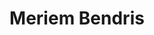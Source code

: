 ---
layout: author
title: Meriem Bendris
name: Meriem Bendris
slug: Meriem Bendris
position: Senior Solutions Architect - Cloud AI @ NVIDIA
image: /images/authors/meriem-bendris.jpeg
socials:
  author_page:
    - name: LinkedIn
      url: https://www.linkedin.com/in/meriem-bendris-74064530/
      icon: /images/icons/linkedin-white.svg
  blog_posts:
    - name: LinkedIn
      url: https://www.linkedin.com/in/meriem-bendris-74064530/
      icon: /images/icons/linkedin-dark.svg
---
